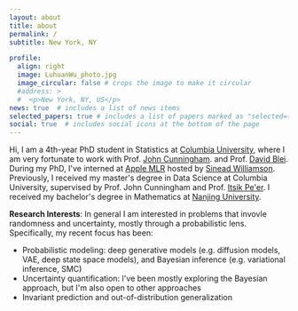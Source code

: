 ```yaml
---
layout: about
title: about
permalink: /
subtitle: New York, NY

profile:
  align: right
  image: LuhuanWu_photo.jpg
  image_circular: false # crops the image to make it circular
  #address: >
  #  <p>New York, NY, US</p>
news: true  # includes a list of news items
selected_papers: true # includes a list of papers marked as "selected={true}"
social: true  # includes social icons at the bottom of the page
---
```


Hi, I am a 4th-year PhD student in Statistics at <a href="https://www.columbia.edu/">Columbia University</a>,
where I am very fortunate to work with Prof. <a href="https://stat.columbia.edu/~cunningham/">John Cunningham</a>. and Prof. <a href="http://www.cs.columbia.edu/~blei/index.html">David Blei</a>. During my PhD, I've interned at [Apple MLR](https://machinelearning.apple.com/) hosted by [Sinead Williamson](https://sinead.github.io/). Previously, I received my master's degree in Data Science at Columbia University, supervised by Prof. John Cunningham and Prof. <a href="http://www.cs.columbia.edu/~itsik/">Itsik Pe'er</a>. I received my bachelor's degree in Mathematics at <a href="https://www.nju.edu.cn/en/">Nanjing University</a>.

__Research Interests__: In general I am interested in problems that invovle randomness and uncertainty, mostly through a probabilistic lens. Specifically, my recent focus has been: 

- Probabilistic modeling: deep generative models (e.g. diffusion models, VAE, deep state space models), and Bayesian inference (e.g. variational inference, SMC)
- Uncertainty quantification: I've been mostly exploring the Bayesian approach, but I'm also open to other approaches
- Invariant prediction and out-of-distribution generalization
